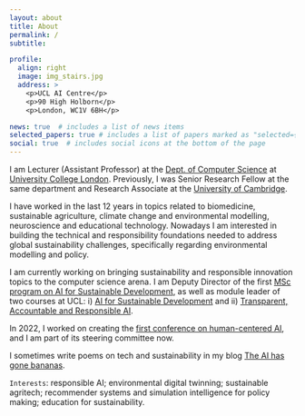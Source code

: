 ```yaml
---
layout: about
title: About
permalink: /
subtitle: 

profile:
  align: right
  image: img_stairs.jpg
  address: >
    <p>UCL AI Centre</p>
    <p>90 High Holborn</p>
    <p>London, WC1V 6BH</p>

news: true  # includes a list of news items
selected_papers: true # includes a list of papers marked as "selected={true}"
social: true  # includes social icons at the bottom of the page
---
```


I am Lecturer (Assistant Professor) at the [Dept. of Computer Science](https://www.ucl.ac.uk/computer-science/) at [University College London](https://www.ucl.ac.uk/). Previously, I was Senior Research Fellow at the same department and Research Associate at the [University of Cambridge](https://www.cst.cam.ac.uk/). 

I have worked in the last 12 years in topics related to biomedicine, sustainable agriculture, climate change and environmental modelling, neuroscience and educational technology. Nowadays I am interested in building the technical and responsibility foundations needed to address global sustainability challenges, specifically regarding environmental modelling and policy.

I am currently working on bringing sustainability and responsible innovation topics to the computer science arena. I am Deputy Director of the first [MSc program on AI for Sustainable Development](https://www.ucl.ac.uk/prospective-students/graduate/taught-degrees/artificial-intelligence-sustainable-development-msc), as well as module leader of two courses at UCL: i) [AI for Sustainable Development](https://www.ucl.ac.uk/module-catalogue/modules/ai-for-sustainable-development-COMP0173) and ii) [Transparent, Accountable and Responsible AI](https://www.ucl.ac.uk/module-catalogue/modules/accountable-transparent-and-responsible-artificial-intelligence-COMP0195).

In 2022, I worked on creating the [first conference on human-centered AI](https://www.hhai-conference.org/), and I am part of its steering committee now. 


I sometimes write poems on tech and sustainability in my blog [The AI has gone bananas](http://www.bananas.ai/). 

`Interests`: responsible AI; environmental digital twinning; sustainable agritech; recommender systems and simulation intelligence for policy making; education for sustainability.

